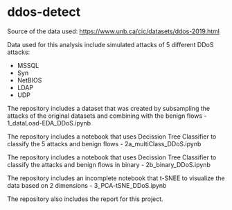 # ddos-detect
Source of the data used: https://www.unb.ca/cic/datasets/ddos-2019.html


Data used for this analysis include simulated attacks of 5 different DDoS attacks:

- MSSQL
- Syn 
- NetBIOS
- LDAP
- UDP


The repository includes a dataset that was created by subsampling the attacks of the original datasets and combining with the benign flows - 1_dataLoad-EDA_DDoS.ipynb

The repository includes a notebook that uses Decission Tree Classifier to classify the 5 attacks and benign flows - 2a_multiClass_DDoS.ipynb

The repository includes a notebook that uses Decission Tree Classifier to classify the attacks and benign flows in binary - 2b_binary_DDoS.ipynb

The repository includes an incomplete notebook that t-SNEE to visualize the data based on 2 dimensions - 3_PCA-tSNE_DDoS.ipynb

The repository also includes the report for this project.
